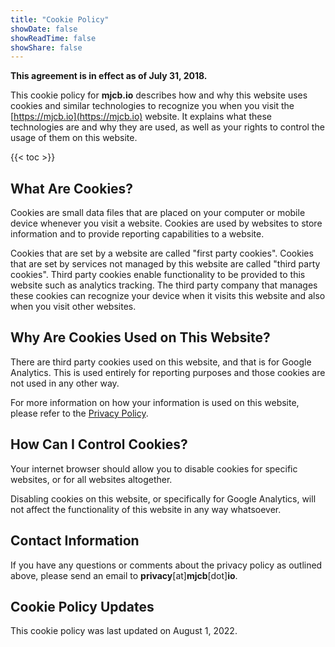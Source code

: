 ```yaml
---
title: "Cookie Policy"
showDate: false
showReadTime: false
showShare: false
---
```


**This agreement is in effect as of July 31, 2018.**

This cookie policy for **mjcb.io** describes how and why this website uses cookies and similar technologies to recognize you when you visit the [https://mjcb.io](https://mjcb.io) website. It explains what these technologies are and why they are used, as well as your rights to control the usage of them on this website.

{{< toc >}}

## What Are Cookies? ##

Cookies are small data files that are placed on your computer or mobile device whenever you visit a website. Cookies are used by websites to store information and to provide reporting capabilities to a website.

Cookies that are set by a website are called "first party cookies". Cookies that are set by services not managed by this website are called "third party cookies". Third party cookies enable functionality to be provided to this website such as analytics tracking. The third party company that manages these cookies can recognize your device when it visits this website and also when you visit other websites.

## Why Are Cookies Used on This Website? ##

There are third party cookies used on this website, and that is for Google Analytics. This is used entirely for reporting purposes and those cookies are not used in any other way.

For more information on how your information is used on this website, please refer to the [Privacy Policy](/privacy-policy).

## How Can I Control Cookies? ##

Your internet browser should allow you to disable cookies for specific websites, or for all websites altogether.

Disabling cookies on this website, or specifically for Google Analytics, will not affect the functionality of this website in any way whatsoever.

## Contact Information ##

If you have any questions or comments about the privacy policy as outlined above, please send an email to **privacy**[at]**mjcb**[dot]**io**.

## Cookie Policy Updates ##

This cookie policy was last updated on August 1, 2022.
